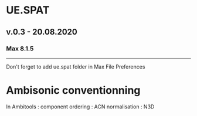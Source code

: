# UE.SPAT
## v.0.3 - 20.08.2020
### Max 8.1.5
______________________

Don't forget to add ue.spat folder in Max File Preferences 


# Ambisonic conventionning

In Ambitools : component ordering : ACN
				normalisation : N3D
